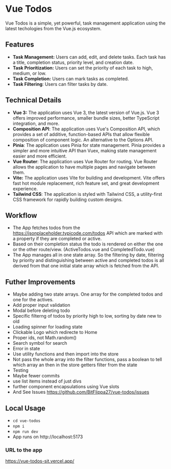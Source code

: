 # Vue Todos

Vue Todos is a simple, yet powerful, task management application using the latest techologies from the Vue.js ecosystem.

## Features

- **Task Management:** Users can add, edit, and delete tasks. Each task has a title, completion status, priority level, and creation date.
- **Task Prioritization:** Users can set the priority of each task to high, medium, or low. 
- **Task Completion:** Users can mark tasks as completed.
- **Task Filtering**: Users can filter tasks by date.


## Technical Details

- **Vue 3:** The application uses Vue 3, the latest version of Vue.js. Vue 3 offers improved performance, smaller bundle sizes, better TypeScript integration, and more.
- **Composition API**: The application uses Vue's Composition API, which provides a set of additive, function-based APIs that allow flexible composition of component logic. An alternative to the Options API.
- **Pinia**: The application uses Pinia for state management. Pinia provides a simpler and more intuitive API than Vuex, making state management easier and more efficient. 
- **Vue Router**: The application uses Vue Router for routing. Vue Router allows the application to have multiple pages and navigate between them.
- **Vite:** The application uses Vite for building and development. Vite offers fast hot module replacement, rich feature set, and great development experience. 
- **Tailwind CSS**: The application is styled with Tailwind CSS, a utility-first CSS framework for rapidly building custom designs.

## Workflow
- The App fetches todos from the https://jsonplaceholder.typicode.com/todos API which are marked with a property if they are completed or active.
-  Based on their completion status the todo is rendered on either the one or the other route/view. (ActiveTodos.vue and CompletedTodo.vue)
-  The App manages all in one state array. So the filtering by date, filtering by priority and distinguishing between active and completed todos is all derived from that one initial state array which is fetched from the API.

## Futher Improvements
- Maybe adding two state arrays. One array for the completed todos and one for the actives.
- Add proper input validation
- Modal before deleting todo
- Specific filterng of todos by priority high to low, sorting by date new to old
- Loading spinner for loading state 
- Clickable Logo which redirecte to Home
- Proper ids, not Math.random()
- Search symbol for search
- Error in state
- Use utility functions and then import into the store
- Not pass the whole array into the filter functions, pass a boolean to tell which array an then in the store getters filter from the state
- Testing
- Maybe fewer commits
- use list items instead of just divs
- further component encapsulations using Vue slots
- And See Issues https://github.com/BitFlippa27/vue-todos/issues


  
## Local Usage
- `cd vue-todos`
- `npm i`
- `npm run dev`
- App runs on http://localhost:5173

### URL to the app
https://vue-todos-sit.vercel.app/
